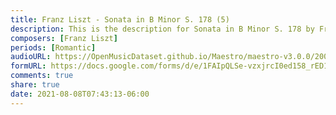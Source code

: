 ```yaml
---
title: Franz Liszt - Sonata in B Minor S. 178 (5)
description: This is the description for Sonata in B Minor S. 178 by Franz Liszt
composers: [Franz Liszt]
periods: [Romantic]
audioURL: https://OpenMusicDataset.github.io/Maestro/maestro-v3.0.0/2009/MIDI-Unprocessed_19_R1_2009_01-02_ORIG_MID--AUDIO_19_R1_2009_19_R1_2009_02_WAV.midi
formURL: https://docs.google.com/forms/d/e/1FAIpQLSe-vzxjrcI0ed158_rED1kE3JO9qyanySJhjClCItGq2JuloQ/viewform
comments: true
share: true
date: 2021-08-08T07:43:13-06:00
---
```

